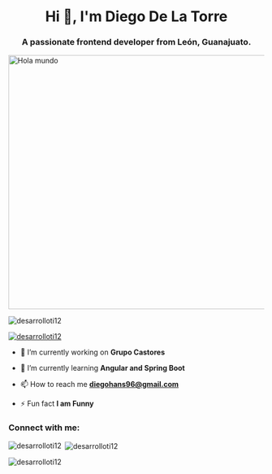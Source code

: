 
<!--
**desarrolloti12/desarrolloti12** is a ✨ _special_ ✨ repository because its `README.md` (this file) appears on your GitHub profile.

Here are some ideas to get you started:

- 🔭 I’m currently working on ...
- 🌱 I’m currently learning ...
- 👯 I’m looking to collaborate on ...
- 🤔 I’m looking for help with ...
- 💬 Ask me about ...
- 📫 How to reach me: ...
- 😄 Pronouns: ...
- ⚡ Fun fact: ...
-->
<h1 align="center">Hi 👋, I'm Diego De La Torre</h1>
<h3 align="center">A passionate frontend developer from León, Guanajuato.</h3>
<img src="https://cdn.dribbble.com/users/1162077/screenshots/3848914/programmer.gif" alt="Hola mundo" width="700" height="500">

<p align="left"> <img src="https://komarev.com/ghpvc/?username=desarrolloti12&label=Profile%20views&color=0e75b6&style=flat" alt="desarrolloti12" /> </p>

<p align="left"> <a href="https://github.com/ryo-ma/github-profile-trophy"><img src="https://github-profile-trophy.vercel.app/?username=desarrolloti12" alt="desarrolloti12" /></a> </p>

- 🔭 I’m currently working on **Grupo Castores**

- 🌱 I’m currently learning **Angular and Spring Boot**

- 📫 How to reach me **diegohans96@gmail.com**

- ⚡ Fun fact **I am Funny**

<h3 align="left">Connect with me:</h3>
<p align="left">
</p>

<p><img align="left" src="https://github-readme-stats.vercel.app/api/top-langs?username=desarrolloti12&show_icons=true&locale=en&layout=compact" alt="desarrolloti12" /></p>

<p>&nbsp;<img align="center" src="https://github-readme-stats.vercel.app/api?username=desarrolloti12&show_icons=true&locale=en" alt="desarrolloti12" /></p>

<p><img align="center" src="https://github-readme-streak-stats.herokuapp.com/?user=desarrolloti12&" alt="desarrolloti12" /></p>

